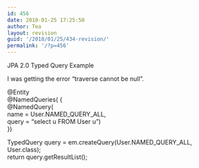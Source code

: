 ```yaml
---
id: 456
date: 2010-01-25 17:25:50
author: Tea
layout: revision
guid: '/2010/01/25/434-revision/'
permalink: '/?p=456'
---
```


JPA 2.0 Typed Query Example

I was getting the error “traverse cannot be null”.

@Entity  
@NamedQueries( {  
 @NamedQuery(  
 name = User.NAMED\_QUERY\_ALL,  
 query = “select u FROM User u”)  
})

TypedQuery<user> query = em.createQuery(User.NAMED\_QUERY\_ALL, User.class);  
return query.getResultList();</user>